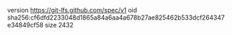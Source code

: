 version https://git-lfs.github.com/spec/v1
oid sha256:cf6dfd2233048d1865a84a6aa4a678b27ae825462b533dcf264347e34849cf58
size 2432
